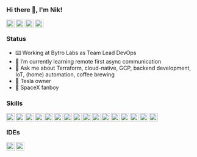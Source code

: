 ### Hi there 👋, I'm Nik!

<a href="https://twitter.com/ThYpHoOn">
  <img align="left" alt="Nik on Twitter" width="22px" src="https://cdn.jsdelivr.net/npm/simple-icons@v3/icons/twitter.svg" />
</a>
<a href="https://www.linkedin.com/in/niklas-grebe-5a63a129/">
  <img align="left" alt="Nik on Linkedin" width="22px" src="https://cdn.jsdelivr.net/npm/simple-icons@v3/icons/linkedin.svg" />
</a>
<a href="https://soundcloud.com/thyphoon">
  <img align="left" alt="Nik on Soundcloud" width="22px" src="https://cdn.jsdelivr.net/npm/simple-icons@v3/icons/soundcloud.svg" />
</a>
<a href="https://steamcommunity.com/id/ThYpHoOn/">
  <img align="left" alt="Nik on Steam" width="22px" src="https://cdn.jsdelivr.net/npm/simple-icons@v3/icons/steam.svg" />
</a>

<br/>

### Status

- ⌨️ Working at Bytro Labs as Team Lead DevOps
- 🌱 I’m currently learning remote first async communication
- 💬 Ask me about Terraform, cloud-native, GCP, backend development, IoT, (home) automation, coffee brewing
- 🚗 Tesla owner
- 🚀 SpaceX fanboy

### Skills

<img align="left" alt="Java" width="22px" src="https://cdn.jsdelivr.net/npm/simple-icons@v3/icons/java.svg" />
<img align="left" alt="Spring" width="22px" src="https://cdn.jsdelivr.net/npm/simple-icons@v3/icons/spring.svg" />
<img align="left" alt="Angular" width="22px" src="https://cdn.jsdelivr.net/npm/simple-icons@v3/icons/angular.svg" />
<img align="left" alt="Typescript" width="22px" src="https://cdn.jsdelivr.net/npm/simple-icons@v3/icons/typescript.svg" />
<img align="left" alt="NPM" width="22px" src="https://cdn.jsdelivr.net/npm/simple-icons@v3/icons/npm.svg" />
<img align="left" alt="Webpack" width="22px" src="https://cdn.jsdelivr.net/npm/simple-icons@v3/icons/webpack.svg" />
<img align="left" alt="googlecloud" width="22px" src="https://cdn.jsdelivr.net/npm/simple-icons@v3/icons/googlecloud.svg" />
<img align="left" alt="Jenkins" width="22px" src="https://cdn.jsdelivr.net/npm/simple-icons@v3/icons/jenkins.svg" />
<img align="left" alt="Ansible" width="22px" src="https://cdn.jsdelivr.net/npm/simple-icons@v3/icons/ansible.svg" />
<img align="left" alt="Gradle" width="22px" src="https://cdn.jsdelivr.net/npm/simple-icons@v3/icons/gradle.svg" />
<img align="left" alt="Debian" width="22px" src="https://cdn.jsdelivr.net/npm/simple-icons@v3/icons/debian.svg" />
<img align="left" alt="Docker" width="22px" src="https://cdn.jsdelivr.net/npm/simple-icons@v3/icons/docker.svg" />
<img align="left" alt="Kubernetes" width="22px" src="https://cdn.jsdelivr.net/npm/simple-icons@v3/icons/kubernetes.svg" />
<img align="left" alt="Helm" width="22px" src="https://cdn.jsdelivr.net/npm/simple-icons@v3/icons/helm.svg" />
<img align="left" alt="Confluence" width="22px" src="https://cdn.jsdelivr.net/npm/simple-icons@v3/icons/confluence.svg" />
<img align="left" alt="Jira" width="22px" src="https://cdn.jsdelivr.net/npm/simple-icons@v3/icons/jira.svg" />


<br/>


### IDEs

<img align="left" alt="VSCode" width="22px" src="https://cdn.jsdelivr.net/npm/simple-icons@v3/icons/visualstudiocode.svg" />
<img align="left" alt="IntelliJ Idea" width="22px" src="https://cdn.jsdelivr.net/npm/simple-icons@v3/icons/intellijidea.svg" />
